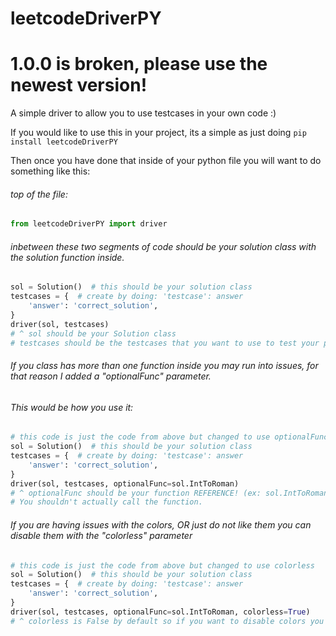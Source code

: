 # leetcodeDriverPY
# **1.0.0 is broken, please use the newest version!**
A simple driver to allow you to use testcases in your own code :)

If you would like to use this in your project, its a simple as
just doing ```pip install leetcodeDriverPY```

Then once you have done that inside of your python file you will
want to do something like this:

###### top of the file:
```py
from leetcodeDriverPY import driver
```
###### inbetween these two segments of code should be your solution class with the solution function inside.
```py
sol = Solution()  # this should be your solution class
testcases = {  # create by doing: 'testcase': answer
    'answer': 'correct_solution',
}
driver(sol, testcases)
# ^ sol should be your Solution class
# testcases should be the testcases that you want to use to test your program.
```
###### If you class has more than one function inside you may run into issues, for that reason I added a "optionalFunc" parameter.
###### This would be how you use it:
```py
# this code is just the code from above but changed to use optionalFunc
sol = Solution()  # this should be your solution class
testcases = {  # create by doing: 'testcase': answer
    'answer': 'correct_solution',
}
driver(sol, testcases, optionalFunc=sol.IntToRoman)
# ^ optionalFunc should be your function REFERENCE! (ex: sol.IntToRoman)
# You shouldn't actually call the function.
```
###### If you are having issues with the colors, OR just do not like them you can disable them with the "colorless" parameter
```py
# this code is just the code from above but changed to use colorless
sol = Solution()  # this should be your solution class
testcases = {  # create by doing: 'testcase': answer
    'answer': 'correct_solution',
}
driver(sol, testcases, optionalFunc=sol.IntToRoman, colorless=True)  
# ^ colorless is False by default so if you want to disable colors you would set it to true.
```
